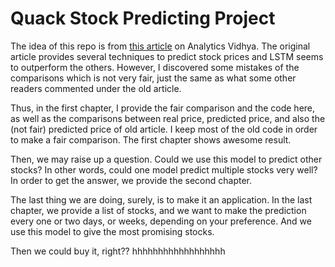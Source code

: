 # Quack Stock Predicting Project

The idea of this repo is from [this article](https://www.analyticsvidhya.com/blog/2018/10/predicting-stock-price-machine-learningnd-deep-learning-techniques-python/)
on Analytics Vidhya. The original article provides several techniques to predict stock prices 
and LSTM seems to outperform the others. However, I discovered some mistakes of the comparisons which is not very fair,
just the same as what some other readers commented under the old article.

Thus, in the first chapter, I provide the fair comparison and the code here, as well as the comparisons between real price, predicted price,
and also the (not fair) predicted price of old article. I keep most of the old code in order to make a fair comparison.
The first chapter shows awesome result.

Then, we may raise up a question. Could we use this model to predict other stocks? In other words, could one model predict multiple stocks very well? In order to get the answer, we provide the second chapter.

The last thing we are doing, surely, is to make it an application. In the last chapter, we provide a list of stocks, and we want to make the prediction every one or two days, or weeks, depending on your preference. And we use this model to give the most promising stocks.

Then we could buy it, right?? hhhhhhhhhhhhhhhhhh



